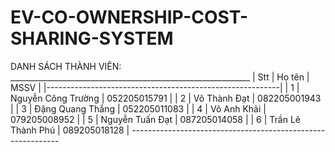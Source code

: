 # EV-CO-OWNERSHIP-COST-SHARING-SYSTEM
DANH SÁCH THÀNH VIÊN:
        ____________________________________________________________
        | Stt |      Họ tên                   |      MSSV          |
        |----------------------------------------------------------|
        |  1  |      Nguyễn Công Trường       |    052205015791    |
        |  2  |      Võ Thành Đạt             |    082205001943    |
        |  3  |      Đặng Quang Thắng         |    052205011083    |
        |  4  |      Võ Anh Khải              |    079205008952    |
        |  5  |      Nguyễn Tuấn Đạt          |    087205014058    |
        |  6  |      Trần Lê Thành Phú        |    089205018128    |
        ------------------------------------------------------------
